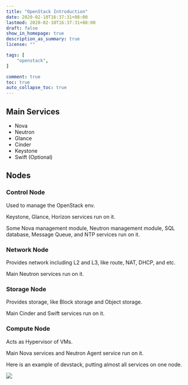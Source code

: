 ```yaml
---
title: "OpenStack Introduction"
date: 2020-02-10T16:37:31+08:00
lastmod: 2020-02-10T16:37:31+08:00
draft: false
show_in_homepage: true
description_as_summary: true
license: ""

tags: [
    "openstack",
]

comment: true
toc: true
auto_collapse_toc: true
---
```

## Main Services

- Nova
- Neutron
- Glance
- Cinder
- Keystone
- Swift (Optional)

## Nodes

### Control Node
Used to manage the OpenStack env.

Keystone, Glance, Horizon services run on it.

Some Nova management module, Neutron management module,
SQL database, Message Queue, and NTP services run on it.

### Network Node
Provides network including L2 and L3, like route, NAT, DHCP, and etc.

Main Neutron services run on it.

### Storage Node
Provides storage, like Block storage and Object storage.

Main Cinder and Swift services run on it.

### Compute Node
Acts as Hypervisor of VMs.

Main Nova services and Neutron Agent service run on it.

Here is an example of devstack, putting almost all services on one node.

![](/forgetful/images/openstack-intro-devstack_layout.jpg)

